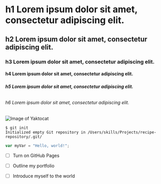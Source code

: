 # <h1> h1 Lorem ipsum dolor sit amet, consectetur adipiscing elit. </h1>
## <h2> h2 Lorem ipsum dolor sit amet, consectetur adipiscing elit. </h2>
### <h3> h3 Lorem ipsum dolor sit amet, consectetur adipiscing elit. </h3>
#### <h4> h4 Lorem ipsum dolor sit amet, consectetur adipiscing elit. </h4>
##### <h5> h5 Lorem ipsum dolor sit amet, consectetur adipiscing elit. </h5>
###### <h6> h6 Lorem ipsum dolor sit amet, consectetur adipiscing elit. </h6>
![Image of Yaktocat](https://octodex.github.com/images/yaktocat.png)
```
$ git init
Initialized empty Git repository in /Users/skills/Projects/recipe-repository/.git/
```
``` javascript
var myVar = "Hello, world!";
```
- [ ] Turn on GitHub Pages
- [ ] Outline my portfolio
- [ ] Introduce myself to the world

